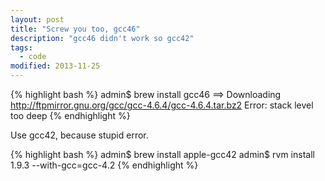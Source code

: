 ```yaml
---
layout: post
title: "Screw you too, gcc46"
description: "gcc46 didn't work so gcc42"
tags: 
  - code
modified: 2013-11-25
---
```


{% highlight bash %}
admin$ brew install gcc46
==> Downloading http://ftpmirror.gnu.org/gcc/gcc-4.6.4/gcc-4.6.4.tar.bz2
Error: stack level too deep
{% endhighlight %}

Use gcc42, because stupid error.

{% highlight bash %}
admin$ brew install apple-gcc42
admin$ rvm install 1.9.3 --with-gcc=gcc-4.2
{% endhighlight %}
